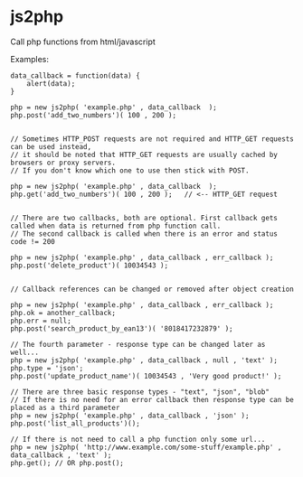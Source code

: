 # js2php
Call php functions from html/javascript






Examples:

    data_callback = function(data) {
        alert(data);
    }

    php = new js2php( 'example.php' , data_callback  );
    php.post('add_two_numbers')( 100 , 200 );


    // Sometimes HTTP_POST requests are not required and HTTP_GET requests can be used instead,
    // it should be noted that HTTP_GET requests are usually cached by browsers or proxy servers.
    // If you don't know which one to use then stick with POST.

    php = new js2php( 'example.php' , data_callback  );
    php.get('add_two_numbers')( 100 , 200 );   // <-- HTTP_GET request


    // There are two callbacks, both are optional. First callback gets called when data is returned from php function call.
    // The second callback is called when there is an error and status code != 200

    php = new js2php( 'example.php' , data_callback , err_callback );
    php.post('delete_product')( 10034543 );


    // Callback references can be changed or removed after object creation 

    php = new js2php( 'example.php' , data_callback , err_callback );
    php.ok = another_callback;
    php.err = null;
    php.post('search_product_by_ean13')( '8018417232879' );

    // The fourth parameter - response type can be changed later as well...
    php = new js2php( 'example.php' , data_callback , null , 'text' );
    php.type = 'json';
    php.post('update_product_name')( 10034543 , 'Very good product!' );

    // There are three basic response types - "text", "json", "blob"
    // If there is no need for an error callback then response type can be placed as a third parameter
    php = new js2php( 'example.php' , data_callback , 'json' );
    php.post('list_all_products')();

    // If there is not need to call a php function only some url...
    php = new js2php( 'http://www.example.com/some-stuff/example.php' , data_callback , 'text' );
    php.get(); // OR php.post();


